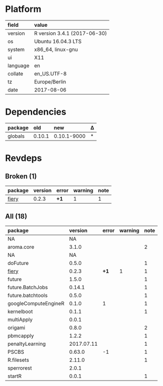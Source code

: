 # Platform

|field    |value                        |
|:--------|:----------------------------|
|version  |R version 3.4.1 (2017-06-30) |
|os       |Ubuntu 16.04.3 LTS           |
|system   |x86_64, linux-gnu            |
|ui       |X11                          |
|language |en                           |
|collate  |en_US.UTF-8                  |
|tz       |Europe/Berlin                |
|date     |2017-08-06                   |

# Dependencies

|package |old    |new         |Δ  |
|:-------|:------|:-----------|:--|
|globals |0.10.1 |0.10.1-9000 |*  |

# Revdeps

## Broken (1)

|package                    |version |error  |warning |note |
|:--------------------------|:-------|:------|:-------|:----|
|[fiery](problems.md#fiery) |0.2.3   |__+1__ |1       |1    |

## All (18)

|package                    |version    |error  |warning |note |
|:--------------------------|:----------|:------|:-------|:----|
|NA                         |NA         |       |        |     |
|aroma.core                 |3.1.0      |       |        |2    |
|NA                         |NA         |       |        |     |
|doFuture                   |0.5.0      |       |        |1    |
|[fiery](problems.md#fiery) |0.2.3      |__+1__ |1       |1    |
|future                     |1.5.0      |       |        |1    |
|future.BatchJobs           |0.14.1     |       |        |1    |
|future.batchtools          |0.5.0      |       |        |1    |
|googleComputeEngineR       |0.1.0      |1      |        |1    |
|kernelboot                 |0.1.1      |       |        |1    |
|multiApply                 |0.0.1      |       |        |     |
|origami                    |0.8.0      |       |        |2    |
|pbmcapply                  |1.2.2      |       |        |1    |
|penaltyLearning            |2017.07.11 |       |        |1    |
|PSCBS                      |0.63.0     |-1     |        |1    |
|R.filesets                 |2.11.0     |       |        |1    |
|sperrorest                 |2.0.1      |       |        |     |
|startR                     |0.0.1      |       |        |1    |


